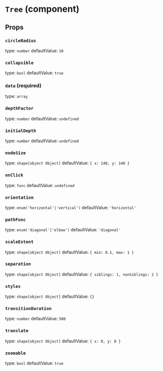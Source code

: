 `Tree` (component)
==================



Props
-----

### `circleRadius`

type: `number`
defaultValue: `10`


### `collapsible`

type: `bool`
defaultValue: `true`


### `data` (required)

type: `array`


### `depthFactor`

type: `number`
defaultValue: `undefined`


### `initialDepth`

type: `number`
defaultValue: `undefined`


### `nodeSize`

type: `shape[object Object]`
defaultValue: `{ x: 140, y: 140 }`


### `onClick`

type: `func`
defaultValue: `undefined`


### `orientation`

type: `enum('horizontal'|'vertical')`
defaultValue: `'horizontal'`


### `pathFunc`

type: `enum('diagonal'|'elbow')`
defaultValue: `'diagonal'`


### `scaleExtent`

type: `shape[object Object]`
defaultValue: `{ min: 0.1, max: 1 }`


### `separation`

type: `shape[object Object]`
defaultValue: `{ siblings: 1, nonSiblings: 2 }`


### `styles`

type: `shape[object Object]`
defaultValue: `{}`


### `transitionDuration`

type: `number`
defaultValue: `500`


### `translate`

type: `shape[object Object]`
defaultValue: `{ x: 0, y: 0 }`


### `zoomable`

type: `bool`
defaultValue: `true`

